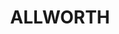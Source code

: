 ---
lastmod: '2025-04-06T06:05:20+00:00'
latitude: -32.417598
layout: suburb
longitude: 152.002451
postcode: '2425'
state: NSW
title: ALLWORTH
url: /nsw/allworth/
---